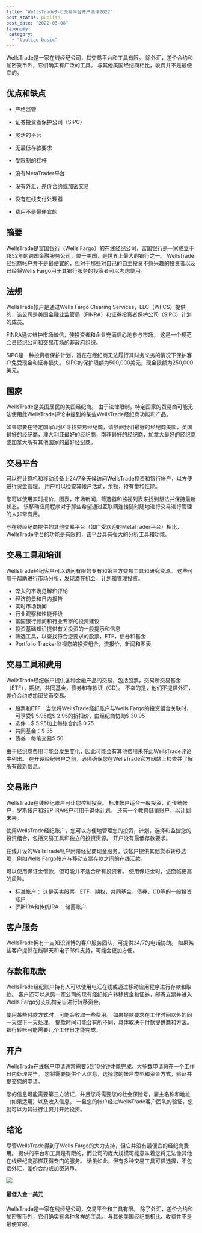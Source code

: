```yaml
---
title: "WellsTrade外汇交易平台开户测评2022"
post_status: publish
post_date: "2022-03-08"
taxonomy:
 category: 
  - "toutiao-basic"
---
```


WellsTrade是一家在线经纪公司，其交易平台和工具有限。 除外汇，差价合约和加密货币外，它们确实有广泛的工具。 与其他美国经纪商相比，收费并不是最便宜的。

## 优点和缺点

- 严格监管
    
- 证券投资者保护公司（SIPC）
    
- 灵活的平台
    
- 无最低存款要求
    
- 受限制的杠杆
    
- 没有MetaTrader平台
    
- 没有外汇，差价合约或加密交易
    
- 没有在线支付处理器
    
- 费用不是最便宜的
    

## 摘要

WellsTrade是富国银行（Wells Fargo）的在线经纪公司，富国银行是一家成立于1852年的跨国金融服务公司，位于美国，是世界上最大的银行之一。 WellsTrade经纪商帐户并不是最便宜的，但对于那些对自己的自主投资不感兴趣的投资者以及已经将Wells Fargo用于其银行服务的投资者可以考虑使用。

## 法规

WellsTrade帐户是通过Wells Fargo Clearing Services，LLC（WFCS）提供的，该公司是美国金融业监管局（FINRA）和证券投资者保护公司（SIPC）计划的成员。

FINRA通过维护市场诚信，使投资者和企业充满信心地参与市场。 这是一个规范会员经纪公司和交易市场的非政府组织。

SIPC是一种投资者保护计划，旨在在经纪商无法履行其财务义务的情况下保护客户免受现金和证券损失。 SIPC的保护限额为500,000美元，现金限额为250,000美元。

## 国家

WellsTrade是美国居民的美国经纪商。 由于法律限制，特定国家的贸易商可能无法使用此WellsTrade评论中提到的某些WellsTrade经纪商功能和产品。

如果您要在特定国家/地区寻找交易经纪商，请参阅我们最好的经纪商美国，英国最好的经纪商，澳大利亚最好的经纪商，南非最好的经纪商，加拿大最好的经纪商或加拿大所有其他国家的最好经纪商。

## 交易平台

可以在计算机和移动设备上24/7全天候访问WellsTrade投资和银行帐户，以方便进行资金管理。 用户可以检查其帐户活动，余额，持有量和性能。

您可以使用实时报价，图表，市场新闻，筛选器和监视列表来找到想法并保持最新状态。 该移动应用程序对于那些希望通过互联网连接随时随地进行交易进行管理的人非常有用。

与在线经纪商提供的其他交易平台（如广受欢迎的MetaTrader平台）相比，WellsTrade平台的功能是有限的，该平台具有强大的分析工具和功能。

## 交易工具和培训

WellsTrade经纪客户可以访问有限的专有和第三方交易工具和研究资源。 这些可用于帮助进行市场分析，发现潜在机会，计划和管理投资。

- 深入的市场见解和评论
- 经济前景和日内报告
- 实时市场新闻
- 行业观察和性能评级
- 富国银行顾问和行业专家的投资建议
- 投资基础知识提供有关投资的一般提示和信息
- 筛选工具，以查找符合您要求的股票，ETF，债券和基金
- Portfolio Tracker监视您的投资组合，流报价，新闻和图表

## 交易工具和费用

WellsTrade经纪帐户提供各种金融产品的交易，包括股票，交易所交易基金（ETF），期权，共同基金，债券和存款证（CD）。 不幸的是，他们不提供外汇，差价合约或加密货币交易。

- 股票和ETF：当您将WellsTrade经纪账户与Wells Fargo的投资组合关联时，可享受$ 5.95或$ 2.95的折扣价，由经纪商协助$ 30.95
- 选件：$ 5.95加上每张合约$ 0.75
- 共同基金：$ 35
- 债券：每笔交易$ 50

由于经纪商费用可能会发生变化，因此可能会有其他费用未在此WellsTrade评论中列出。 在开设经纪账户之前，必须确保您在WellsTrade官方网站上检查并了解所有最新信息。

## 交易账户

WellsTrade在线经纪账户可让您控制投资。 标准帐户适合一般投资，而传统帐户，罗斯帐户和SEP IRA帐户可用于退休计划。 还有一个教育储蓄账户，以计划未来。

使用WellsTrade经纪账户，您可以方便地管理您的投资，计划，选择和监控您的投资组合，包括交易工具和独立的投资资源。 开户没有最低存款要求。

在线开设的WellsTrade帐户附带经纪商现金服务，该帐户提供其他货币转移选项，例如Wells Fargo帐户与移动支票存款之间的在线汇款。

可以使用保证金借款，但可能并不适合所有投资者。 使用保证金时，您面临更高的风险。

- 标准帐户： 这是买卖股票，ETF，期权，共同基金，债券，CD等的一般投资账户
- 罗斯IRA和传统IRA： 储蓄账户

## 客户服务

WellsTrade拥有一支知识渊博的客户服务团队，可提供24/7的电话协助。 如果某些客户提供在线聊天和电子邮件支持，可能会更加方便。

## 存款和取款

WellsTrade经纪账户持有人可以使用电汇在线或通过移动应用程序进行存款和取款。 客户还可以从另一家公司的现有经纪帐户转移资金和证券，邮寄支票并进入Wells Fargo分支机构亲自进行转移资金。

使用某些付款方式时，可能会收取一些费用。 如果提款要求在工作时间以外的同一天或下一天处理。 提款时间可能会有所不同，具体取决于付款提供商和方法。 银行转帐可能需要几个工作日才能完成。

## 开户

WellsTrade在线帐户申请通常需要5到10分钟才能完成，大多数申请将在一个工作日内处理完毕。 您将需要提供个人信息，选择您的帐户类型和资金方式，验证并提交您的申请。

您的信息可能需要第三方验证，并且您将需要您的社会保险号，雇主名称和地址（如果适用）以及收入信息。 一旦您的帐户经过WellsTrade客户团队的验证，您就可以为其进行注资并开始投资。

## 结论

尽管WellsTrade得到了Wells Fargo的大力支持，但它并没有最便宜的经纪商费用。 提供的平台和工具是有限的，而公司的庞大规模可能意味着您将无法像其他在线经纪商那样获得专门的服务。 话虽如此，但有多种交易工具可供选择，不包括外汇，差价合约或加密货币。

![](https://cdn.fendou.la/funstoutiao/2020/11/WellsTrade-Logo.png)

#### 最低入金一美元

WellsTrade是一家在线经纪公司，交易平台和工具有限。 除了外汇，差价合约和加密货币外，它们确实有各种各样的工具。 与其他美国经纪商相比，收费并不是最便宜的。
